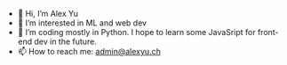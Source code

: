 - 👋 Hi, I’m Alex Yu
- 👀 I’m interested in ML and web dev
- 🌱 I’m coding mostly in Python. I hope to learn some JavaSript for front-end dev in the future.
- 📫 How to reach me: admin@alexyu.ch

<!---
alexyu90/alexyu90 is a ✨ special ✨ repository because its `README.md` (this file) appears on your GitHub profile.
You can click the Preview link to take a look at your changes.
--->
